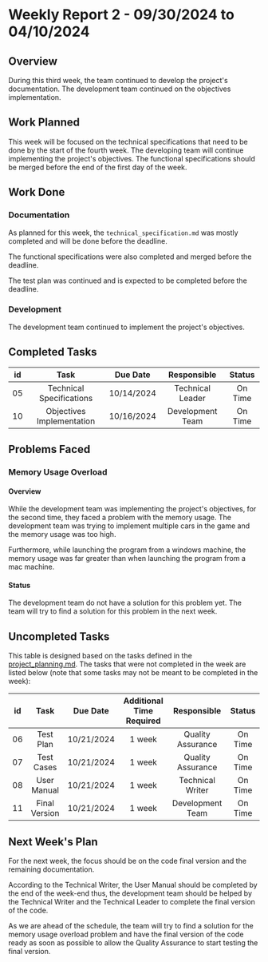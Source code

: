 # Weekly Report 2 - 09/30/2024 to 04/10/2024

## Overview

During this third week, the team continued to develop the project's documentation. The development team continued on the objectives implementation.


## Work Planned

This week will be focused on the technical specifications that need to be done by the start of the fourth week. The developing team will continue implementing the project's objectives. The functional specifications should be merged before the end of the first day of the week.

## Work Done

### Documentation

As planned for this week, the `technical_specification.md` was mostly completed and will be done before the deadline.

The functional specifications were also completed and merged before the deadline.

The test plan was continued and is expected to be completed before the deadline.


### Development

The development team continued to implement the project's objectives. 


## Completed Tasks


|  id  | Task 						| Due Date 	 | Responsible 		| Status  |
| :--: | :------------------------: | :--------: | :--------------: | :-----: |
| 05 | Technical Specifications 	| 10/14/2024 | Technical Leader | On Time |
| 10 | Objectives Implementation 	| 10/16/2024 | Development Team | On Time |


## Problems Faced

### Memory Usage Overload

#### Overview

While the development team was implementing the project's objectives, for the second time, they faced a problem with the memory usage.
The development team was trying to implement multiple cars in the game and the memory usage was too high.

Furthermore, while launching the program from a windows machine, the memory usage was far greater than when launching the program from a mac machine.

#### Status

The development team do not have a solution for this problem yet.
The team will try to find a solution for this problem in the next week.



## Uncompleted Tasks

This table is designed based on the tasks defined in the [project_planning.md](../project_planning.md). The tasks that were not completed in the week are listed below (note that some tasks may not be meant to be completed in the week):


|  id  | Task 						| Due Date 		| Additional Time Required  | Responsible 		| Status  |
| :--: | :------------------------: | :-----------: | :-----------------------: | :---------------: | :-----: |
| 06 | Test Plan 					| 10/21/2024 	| 1 week 					| Quality Assurance | On Time |
| 07 | Test Cases 					| 10/21/2024 	| 1 week 					| Quality Assurance | On Time |
| 08 | User Manual 					| 10/21/2024 	| 1 week 					| Technical Writer  | On Time |
| 11 | Final Version 				| 10/21/2024 	| 1 week 					| Development Team  | On Time |


## Next Week's Plan

For the next week, the focus should be on the code final version and the remaining documentation.

According to the Technical Writer, the User Manual should be completed by the end of the week-end thus, the development team should be helped by the Technical Writer and the Technical Leader to complete the final version of the code.

As we are ahead of the schedule, the team will try to find a solution for the memory usage overload problem and have the final version of the code ready as soon as possible to allow the Quality Assurance to start testing the final version.